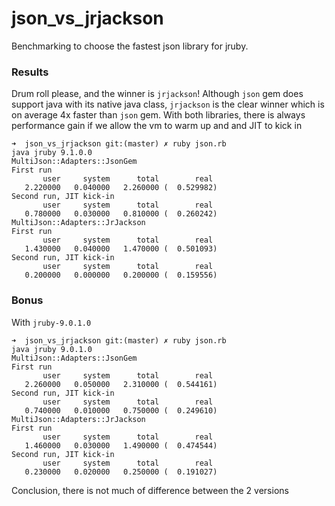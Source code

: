 # json_vs_jrjackson

Benchmarking to choose the fastest json library for jruby.

### Results

Drum roll please, and the winner is `jrjackson`! Although `json` gem does support java with its native java class, `jrjackson` is the clear winner which is on average 4x faster than `json` gem.
With both libraries, there is always performance gain if we allow the vm to warm up and and JIT to kick in

```
➜  json_vs_jrjackson git:(master) ✗ ruby json.rb
java jruby 9.1.0.0
MultiJson::Adapters::JsonGem
First run
       user     system      total        real
   2.220000   0.040000   2.260000 (  0.529982)
Second run, JIT kick-in
       user     system      total        real
   0.780000   0.030000   0.810000 (  0.260242)
MultiJson::Adapters::JrJackson
First run
       user     system      total        real
   1.430000   0.040000   1.470000 (  0.501093)
Second run, JIT kick-in
       user     system      total        real
   0.200000   0.000000   0.200000 (  0.159556)
```

### Bonus

With `jruby-9.0.1.0`

```
➜  json_vs_jrjackson git:(master) ✗ ruby json.rb
java jruby 9.0.1.0
MultiJson::Adapters::JsonGem
First run
       user     system      total        real
   2.260000   0.050000   2.310000 (  0.544161)
Second run, JIT kick-in
       user     system      total        real
   0.740000   0.010000   0.750000 (  0.249610)
MultiJson::Adapters::JrJackson
First run
       user     system      total        real
   1.460000   0.030000   1.490000 (  0.474544)
Second run, JIT kick-in
       user     system      total        real
   0.230000   0.020000   0.250000 (  0.191027)
```

Conclusion, there is not much of difference between the 2 versions
